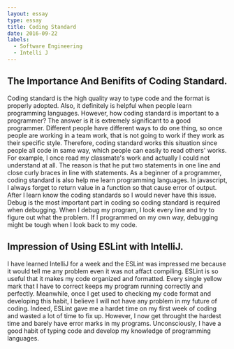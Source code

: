 ```yaml
---
layout: essay
type: essay
title: Coding Standard
date: 2016-09-22
labels:
  - Software Engineering
  - Intelli J
---
```

## The Importance And Benifits of Coding Standard.
Coding standard is the high quality way to type code and the format is properly adopted. Also, it definitely is helpful when people learn programming languages.  However, how coding standard is important to a programmer?  The answer is it is extremely significant to a good programmer.  Different people have different ways to do one thing, so once people are working in a team work, that is not going to work if they work as their specific style.  Therefore, coding standard works this situation since people all code in same way, which people can easily to read others' works.  For example, I once read my classmate's work and actually I could not understand at all.  The reason is that he put two statements in one line and close curly braces in line with statements.  As a beginner of a programmer, coding standard is also help me learn programming languages.  In javascript, I always forget to return value in a function so that cause error of output.  After I learn know the coding standards so I would never have this issue.  Debug is the most important part in coding so coding standard is required when debugging.  When I debug my program, I look every line and try to figure out what the problem. If I programmed on my own way, debugging might be tough when I look back to my code.  
## Impression of Using ESLint with IntelliJ.
I have learned IntelliJ for a week and the ESLint was impressed me because it would tell me any problem even it was not affact compiling.  ESLint is so useful that it makes my code organized and formatted.  Every single yellow mark that I have to correct keeps my program running correctly and perfectly.  Meanwhile, once I get used to checking my code format and developing this habit, I believe I will not have any problem in my future of coding.  Indeed, ESLint gave me a hardet time on my first week of coding and wasted a lot of time to fix up.  However, I now get throught the hardest time and barely have error marks in my programs.  Unconsciously, I have a good habit of typing code and develop my knowledge of programming languages. 
